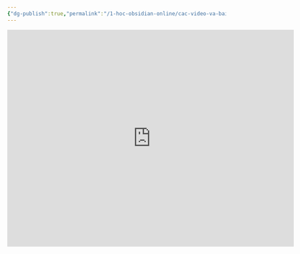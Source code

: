 ```yaml
---
{"dg-publish":true,"permalink":"/1-hoc-obsidian-online/cac-video-va-bai-giang-chia-se/hoc-tu-vung-bang-space-repetition/","dgPassFrontmatter":true,"noteIcon":"1","created":"","updated":""}
---
```


<iframe width="660" height="500" src="https://www.youtube.com/embed/aBh1oNtRsBE" title="YouTube video player" frameborder="0" allow="accelerometer; autoplay; clipboard-write; encrypted-media; gyroscope; picture-in-picture; web-share" allowfullscreen></iframe>
